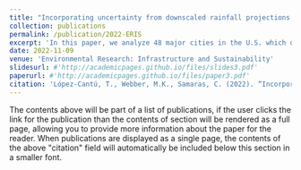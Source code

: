 ```yaml
---
title: "Incorporating uncertainty from downscaled rainfall projections into climate resilience planning in US cities"
collection: publications
permalink: /publication/2022-ERIS
excerpt: 'In this paper, we analyze 48 major cities in the U.S. which developed climate adaptation and resilience plans, evaluate the implications of uncertainties across five available climate datasets, and show the level of climate resilience to extreme rainfall depends on the dataset selected for each city.'
date: 2022-11-09
venue: 'Environmental Research: Infrastructure and Sustainability'
slidesurl: #'http://academicpages.github.io/files/slides3.pdf'
paperurl: #'http://academicpages.github.io/files/paper3.pdf'
citation: 'López-Cantú, T., Webber, M.K., Samaras, C. (2022). “Incorporating uncertainty from downscaled rainfall projections into climate resilience planning in US cities” Environmental Research: Infrastructure and Sustainability, 2(4), https://iopscience.iop.org/article/10.1088/2634-4505/ac8a6c .'
---
```


The contents above will be part of a list of publications, if the user clicks the link for the publication than the contents of section will be rendered as a full page, allowing you to provide more information about the paper for the reader. When publications are displayed as a single page, the contents of the above "citation" field will automatically be included below this section in a smaller font.
